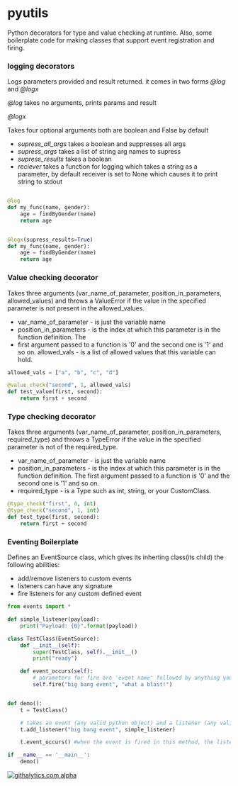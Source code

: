 pyutils
=======

Python decorators for type and value checking at runtime. Also, some boilerplate code for making classes that support event registration and firing.


### logging decorators

Logs parameters provided and result returned. it comes in two forms _@log_ and _@logx_

*@log* takes no arguments, prints params and result

*@logx*

Takes four optional arguments both are boolean and False by default
 - *supress_all_args* takes a boolean and suppresses all args
 - *supress_args* takes a list of string arg names to supress
 - *supress_results* takes a boolean
 - *reciever* takes a function for logging which takes a string as a parameter, by default receiver
   is set to None which causes it to print string to stdout


``` python

@log
def my_func(name, gender):
    age = findByGender(name)
    return age
```

``` python

@logx(supress_results=True)
def my_func(name, gender):
    age = findByGender(name)
    return age
```


### Value checking decorator

Takes three arguments (var_name_of_parameter, position_in_parameters, allowed_values) and throws a
ValueError if the value in the specified parameter is not present in the allowed_values.

* var_name_of_parameter - is just the variable name
* position_in_parameters - is the index at which this parameter is in the function definition. The
* first argument passed to a function is '0' and the second one is '1' and so on.
allowed_vals - is a list of allowed values that this variable can hold.

``` python
allowed_vals = ["a", "b", "c", "d"]

@value_check("second", 1, allowed_vals)
def test_value(first, second):
    return first + second
```

### Type checking decorator

Takes three arguments (var_name_of_parameter, position_in_parameters, required_type) and throws a
TypeError if the value in the specified parameter is not of the required_type.

* var_name_of_parameter - is just the variable name
* position_in_parameters - is the index at which this parameter is in the function definition. The
first argument passed to a function is '0' and the second one is '1' and so on.
* required_type - is a Type such as int, string, or your CustomClass.

``` python
@type_check("first", 0, int)
@type_check("second", 1, int)
def test_type(first, second):
    return first + second
```


### Eventing Boilerplate

Defines an EventSource class, which gives its inherting class(its child) the following abilities:
* add/remove listeners to custom events
* listeners can have any signature
* fire listeners for any custom defined event


``` python
from events import *

def simple_listener(payload):
    print("Payload: {0}".format(payload))

class TestClass(EventSource):
    def __init__(self):
        super(TestClass, self).__init__()
        print("ready")

    def event_occurs(self):
        # parameters for fire are 'event name' followed by anything you want to pass to the listener
        self.fire("big bang event", "what a blast!")


def demo():
    t = TestClass()

    # takes an event (any valid python object) and a listener (any valid python function)
    t.add_listener("big bang event", simple_listener)

    t.event_occurs() #when the event is fired in this method, the listener is informed

if __name__ == '__main__':
    demo()
```

[![githalytics.com alpha](https://cruel-carlota.pagodabox.com/97a1b438eb600bbda17998a7a3195b9a "githalytics.com")](http://githalytics.com/kashifrazzaqui/pyutils)

